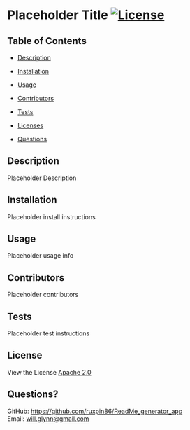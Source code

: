 # Placeholder Title   [![License](https://img.shields.io/badge/License-Apache_2.0-blue.svg)](https://opensource.org/licenses/Apache-2.0)

## Table of Contents

- [Description](#description)

- [Installation](#installation)

- [Usage](#usage)

- [Contributors](#contributors)

- [Tests](#tests)

- [Licenses](#licenses)

- [Questions](#questions)

## Description

Placeholder Description

## Installation

Placeholder install instructions

## Usage

Placeholder usage info

## Contributors

Placeholder contributors

## Tests

Placeholder test instructions

## License

View the License [Apache 2.0](./license.txt) 



## Questions?

GitHub:  https://github.com/ruxpin86/ReadMe_generator_app  
Email: will.glynn@gmail.com

